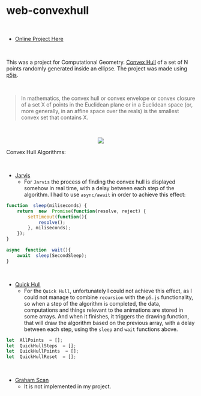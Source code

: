 # web-convexhull

<br>

 - [Online Project Here](https://space-hound.github.io/web-convexhull/)

<br>

This was a project for Computational Geometry. [Convex Hull](https://en.wikipedia.org/wiki/Convex_hull) of a set of N points randomly generated inside an ellipse.  The project was made using [p5js](https://p5js.org/). 

<br>

> In mathematics, the convex hull or convex envelope or convex closure of a set X of points in the Euclidean plane or in a Euclidean space (or, more generally, in an affine space over the reals) is the smallest convex set that contains X.

<br>

<p align="center">
	<img src="https://media.geeksforgeeks.org/wp-content/uploads/ConvexHull.png">
<p/>

Convex Hull Algorithms:

<br>

 - [Jarvis](https://www.geeksforgeeks.org/convex-hull-set-1-jarviss-algorithm-or-wrapping/)
    - For `Jarvis` the process of finding the convex hull is displayed somehow in real time, with a delay between each step of the algorithm. I had to use `async/await` in order to achieve this effect:

```javascript
function  sleep(miliseconds) {
	return  new  Promise(function(resolve, reject) {
		setTimeout(function(){
			resolve();
		}, miliseconds);
	});
}

async  function  wait(){
	await  sleep(SecondSleep);
}
```

<br>

 - [Quick Hull](https://www.geeksforgeeks.org/quickhull-algorithm-convex-hull/)
   - For the `Quick Hull`, unfortunately I could not achieve this effect, as I could not manage to combine `recursion` with the `p5.js` functionality, so when a step of the algorithm is completed,  the data, computations and things relevant to the animations are stored in some arrays. And when it finishes, it triggers the drawing function, that will draw the algorithm based on the previous array, with a delay between each step, using the `sleep` and `wait` functions above.

```javascript
let  AllPoints  = [];
let  QuickHullSteps  = [];
let  QuickHullPoints  = [];
let  QuickHullReset  = [];
```

<br>

 - [Graham Scan](https://www.geeksforgeeks.org/convex-hull-set-2-graham-scan/)
   - It is not implemented in my project.
